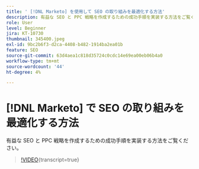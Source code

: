 ```yaml
---
title: ' [!DNL Marketo] を使用して SEO の取り組みを最適化する方法'
description: 有益な SEO と PPC 戦略を作成するための成功手順を実装する方法をご覧ください。
role: User
level: Beginner
jira: KT-10730
thumbnail: 345400.jpeg
exl-id: 9bc2b6f3-d2ca-4408-b482-1914ba2ea01b
feature: SEO
source-git-commit: 63d4aea1c818d35724c0cdc14e69ea00eb06b4a0
workflow-type: tm+mt
source-wordcount: '44'
ht-degree: 4%

---
```


# [!DNL Marketo] で SEO の取り組みを最適化する方法

有益な SEO と PPC 戦略を作成するための成功手順を実装する方法をご覧ください。

>[!VIDEO](https://video.tv.adobe.com/v/345400/?quality=12&learn=on){transcript=true}
